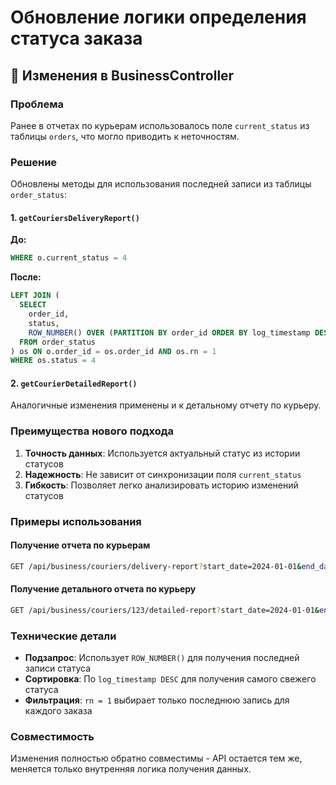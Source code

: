 # Обновление логики определения статуса заказа

## 🔄 Изменения в BusinessController

### Проблема
Ранее в отчетах по курьерам использовалось поле `current_status` из таблицы `orders`, что могло приводить к неточностям.

### Решение
Обновлены методы для использования последней записи из таблицы `order_status`:

#### 1. `getCouriersDeliveryReport()`
**До:**
```sql
WHERE o.current_status = 4
```

**После:**
```sql
LEFT JOIN (
  SELECT 
    order_id, 
    status,
    ROW_NUMBER() OVER (PARTITION BY order_id ORDER BY log_timestamp DESC) as rn
  FROM order_status
) os ON o.order_id = os.order_id AND os.rn = 1
WHERE os.status = 4
```

#### 2. `getCourierDetailedReport()`
Аналогичные изменения применены и к детальному отчету по курьеру.

### Преимущества нового подхода

1. **Точность данных**: Используется актуальный статус из истории статусов
2. **Надежность**: Не зависит от синхронизации поля `current_status`
3. **Гибкость**: Позволяет легко анализировать историю изменений статусов

### Примеры использования

#### Получение отчета по курьерам
```bash
GET /api/business/couriers/delivery-report?start_date=2024-01-01&end_date=2024-01-31
```

#### Получение детального отчета по курьеру
```bash
GET /api/business/couriers/123/detailed-report?start_date=2024-01-01&end_date=2024-01-31
```

### Технические детали

- **Подзапрос**: Использует `ROW_NUMBER()` для получения последней записи статуса
- **Сортировка**: По `log_timestamp DESC` для получения самого свежего статуса
- **Фильтрация**: `rn = 1` выбирает только последнюю запись для каждого заказа

### Совместимость

Изменения полностью обратно совместимы - API остается тем же, меняется только внутренняя логика получения данных.
